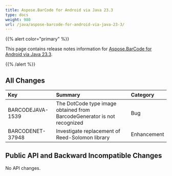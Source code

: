 ```yaml
---
title: Aspose.BarCode for Android via Java 23.3
type: docs
weight: 980
url: /java/aspose-barcode-for-android-via-java-23-3/
---
```


{{% alert color="primary" %}} 

This page contains release notes information for [Aspose.BarCode for Android via Java 23.3](https://downloads.aspose.com/barcode/androidjava/new-releases/aspose.barcode-for-android-via-java-23.3/).

{{% /alert %}} 
## **All Changes**

|**Key**|**Summary**|**Category**|
| :- | :- | :- |
|BARCODEJAVA-1539|The DotCode type image obtained from BarcodeGenerator is not recognized|Bug|
|BARCODENET-37948|Investigate replacement of Reed-Solomon library|Enhancement|

## **Public API and Backward Incompatible Changes**
No API changes.